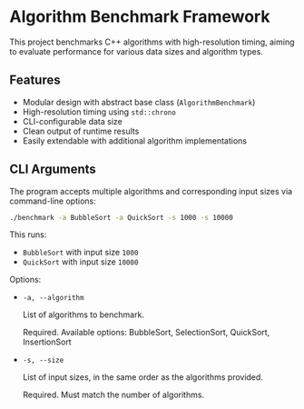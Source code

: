 # Algorithm Benchmark Framework

This project benchmarks C++ algorithms with high-resolution timing, aiming to evaluate performance for various data sizes and algorithm types.

## Features

- Modular design with abstract base class (`AlgorithmBenchmark`)
- High-resolution timing using `std::chrono`
- CLI-configurable data size
- Clean output of runtime results
- Easily extendable with additional algorithm implementations

## CLI Arguments

The program accepts multiple algorithms and corresponding input sizes via command-line options:

```bash
./benchmark -a BubbleSort -a QuickSort -s 1000 -s 10000
```
This runs:
- `BubbleSort` with input size `1000`
- `QuickSort` with input size `10000`

Options:
- `-a, --algorithm`

  List of algorithms to benchmark.

  Required. Available options: BubbleSort, SelectionSort, QuickSort, InsertionSort
- `-s, --size`

  List of input sizes, in the same order as the algorithms provided.

  Required. Must match the number of algorithms.
